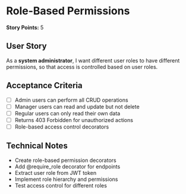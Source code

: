 # Role-Based Permissions

**Story Points:** 5

## User Story
As a **system administrator**, I want different user roles to have different permissions, so that access is controlled based on user roles.

## Acceptance Criteria
- [ ] Admin users can perform all CRUD operations
- [ ] Manager users can read and update but not delete
- [ ] Regular users can only read their own data
- [ ] Returns 403 Forbidden for unauthorized actions
- [ ] Role-based access control decorators

## Technical Notes
- Create role-based permission decorators
- Add @require_role decorator for endpoints
- Extract user role from JWT token
- Implement role hierarchy and permissions
- Test access control for different roles 